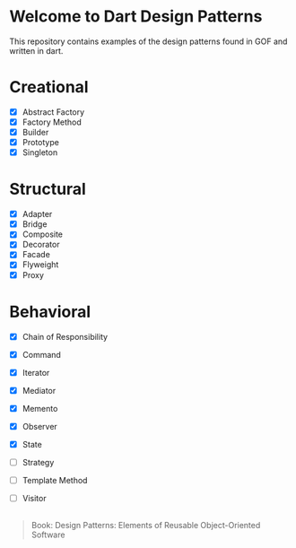 # Welcome to Dart Design Patterns

This repository contains examples of the design patterns found in GOF and written in dart.

# Creational
 - [x] Abstract Factory
 - [x] Factory Method
 - [x] Builder
 - [x] Prototype
 - [x] Singleton

# Structural
 - [x] Adapter
 - [x] Bridge
 - [x] Composite
 - [x] Decorator
 - [x] Facade
 - [x] Flyweight
 - [x] Proxy
 
# Behavioral
 - [x] Chain of Responsibility
 - [x] Command
 - [x] Iterator
 - [x] Mediator
 - [x] Memento
 - [x] Observer
 - [x] State
 - [ ] Strategy
 - [ ] Template Method
 - [ ] Visitor


##
> Book: Design Patterns: Elements of Reusable Object-Oriented Software